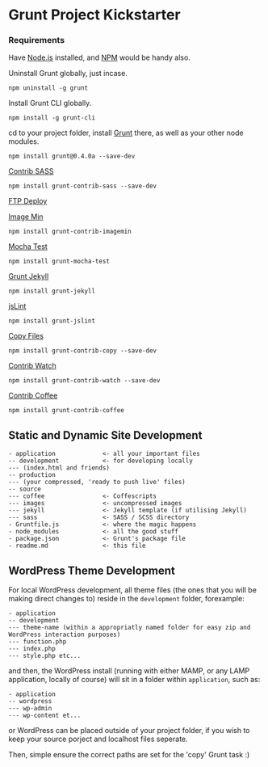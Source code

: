 # Grunt Project Kickstarter

### Requirements

Have [Node.js](http://nodejs.org/download/) installed, and [NPM](https://npmjs.org/doc/install.html) would be handy also.

Uninstall Grunt globally, just incase.
```
npm uninstall -g grunt
```

Install Grunt CLI globally.
```
npm install -g grunt-cli
```

cd to your project folder, install [Grunt](https://github.com/gruntjs) there, as well as your other node modules.
```
npm install grunt@0.4.0a --save-dev 
```

[Contrib SASS](https://github.com/gruntjs/grunt-contrib-sass)
```
npm install grunt-contrib-sass --save-dev
```

[FTP Deploy](https://github.com/zonak/grunt-ftp-deploy)

[Image Min](https://github.com/gruntjs/grunt-contrib-imagemin)
```
npm install grunt-contrib-imagemin
```

[Mocha Test](https://github.com/pghalliday/grunt-mocha-test)
```
npm install grunt-mocha-test
```

[Grunt Jekyll](https://github.com/dannygarcia/grunt-jekyll)
```
npm install grunt-jekyll
```

[jsLint](https://github.com/stephenmathieson/grunt-jslint)
```
npm install grunt-jslint
```

[Copy Files](https://github.com/gruntjs/grunt-contrib-copy)
```
npm install grunt-contrib-copy --save-dev
```

[Contrib Watch](https://github.com/gruntjs/grunt-contrib-watch)
```
npm install grunt-contrib-watch --save-dev
```

[Contrib Coffee](https://github.com/gruntjs/grunt-contrib-coffee)
```
npm install grunt-contrib-coffee
```

## Static and Dynamic Site Development
```
- application             <- all your important files
-- development            <- for developing locally
--- (index.html and friends)
-- production   
--- (your compressed, 'ready to push live' files)
-- source
--- coffee                <- Coffescripts
--- images                <- uncompressed images
--- jekyll                <- Jekyll template (if utilising Jekyll)
--- sass                  <- SASS / SCSS directory
- Gruntfile.js            <- where the magic happens
- node_modules            <- all the good stuff
- package.json            <- Grunt's package file
- readme.md               <- this file
```

## WordPress Theme Development
For local WordPress development, all theme files (the ones that you will be making direct changes to) reside in the `development` folder, forexample: 
```
- application
-- development
--- theme-name (within a appropriatly named folder for easy zip and WordPress interaction purposes)
--- function.php
--- index.php
--- style.php etc...
```

and then, the WordPress install (running with either MAMP, or any LAMP application, locally of course) will sit in a folder within `application`, such as:
```
- application
-- wordpress
--- wp-admin
--- wp-content et...
```

or WordPress can be placed outside of your project folder, if you wish to keep your source porject and localhost files seperate.

Then, simple ensure the correct paths are set for the 'copy' Grunt task :)
